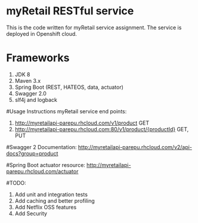 # myRetail RESTful service
This is the code written for myRetail service assignment. The service is deployed in Openshift cloud. 

# Frameworks
1. JDK 8
2. Maven 3.x
3. Spring Boot (REST, HATEOS, data, actuator)
4. Swagger 2.0
5. slf4j and logback

#Usage Instructions
  myRetail service end points:
  1. http://myretailapi-parepu.rhcloud.com/v1/product GET
  2. http://myretailapi-parepu.rhcloud.com:80/v1/product/{productId} GET, PUT

#Swagger 2 Documentation:
    http://myretailapi-parepu.rhcloud.com/v2/api-docs?group=product
  
#Spring Boot actuator resource:
    http://myretailapi-parepu.rhcloud.com/actuator



#TODO:
1. Add unit and integration tests
2. Add caching and better profiling
3. Add Netflix OSS features
4. Add Security
